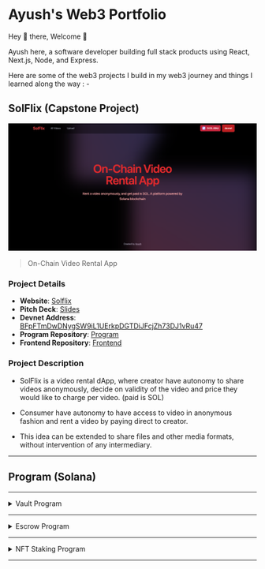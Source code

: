 # Ayush's Web3 Portfolio

Hey 👋 there, Welcome 🙂

Ayush here, a software developer building full stack products using React, Next.js, Node, and Express.


Here are some of the web3 projects I build in my web3 journey and things I learned along the way : -


## SolFlix  (Capstone Project)
<div align="">
 <img src="./img.png" alt="Logo" width="800" style="margin-left: auto; margin-right: auto">
</div>

> On-Chain Video Rental App

### Project Details

- **Website**: [Solflix](https://solflix-v.vercel.app/)
- **Pitch Deck**: [Slides](https://www.canva.com/design/DAGYDBsodR4/HPqWgCWfJQaox2bz4OmtlA/edit?utm_content=DAGYDBsodR4&utm_campaign=designshare&utm_medium=link2&utm_source=sharebutton)
- **Devnet Address**: [BFpFTmDwDNygSW9iL1UErkpDGTDiJFcjZh73DJ1vRu47](https://explorer.solana.com/address/BFpFTmDwDNygSW9iL1UErkpDGTDiJFcjZh73DJ1vRu47?cluster=devnet)
- **Program Repository**: [Program](https://github.com/ayushagarwal27/Solflix_Anchor_Rust)
- **Frontend Repository**: [Frontend](https://github.com/ayushagarwal27/solflix-frontend)


### Project Description
- SolFlix is a video rental dApp, where creator have autonomy to share videos anonymously, decide on validity of the video and price they would like to charge per video. (paid is SOL)


- Consumer have autonomy to have access to video in anonymous fashion and rent a video by paying direct to creator.


- This idea can be extended to share files and other media formats, without intervention of any intermediary.

---

## Program (Solana)
<hr/>

<details close>
<summary>  Vault Program</summary>

- User can open a vault, which will be system account unique to user
- User can deposit amount into vault
- User can withdraw amount from vault

Tech Stack : Anchor, Rust
- [Repo Link](https://github.com/ayushagarwal27/anchor_vault_solana)

</details>



<hr/>

<details close>
<summary>  Escrow Program</summary>

#### Make Instruction
- Maker initializes escrow PDA,
- Maker creates vault PDA, whose authority lies with escrow
- Escrow contains information of token mint addresses and amount that needs to be exchanged

#### Refund Instruction
- Maker calls refund instruction for closing escrow and get a refund

#### Take Instruction
- Taker creates associated_token_account (ATA) for maker
- Taker transfers tokens to maker ATA
- Escrow transfers tokens from vault to taker ATA
- Escrow PDA is closed


Tech Stack : Anchor, Rust
- [Repo Link](https://github.com/ayushagarwal27/anchor_escrow_sol/tree/main)

</details>

<hr/>

<details close>
<summary> NFT Staking Program</summary>

#### Initialize User Instruction
- Creates user account PDA
- User account contains 
  - points: reward points
  - amounts_staked: number of nft staked

#### Initialize Config Instruction
- Creates Config PDA
- Config PDA includes
  - points_per_stake: reward points per stake
  - freeze_period: period till which nft needs to be staked
  - max_stake: max number of nft that can be staked
  - rewards_bump: bump of rewards_mint
- Initialize Rewards Mint
- Only Admin can create config and reward_mint

#### Stake Instruction
- Creates Stake PDA
- Stake PDA includes
  - owner: owner of nft
  - mint: mint address of nft
  - stake_at: Unix time stamp when nft was staked
- Delegate Authority of Mint ATA to Stake Account
- Freezes Nft
- Increment user account staked nft by one

#### UnStake Instruction
- Checks elapsed time
- Increases the user reward points
- Unfreezes NFT
- Revokes delegation to Stake Account
- Decreases ft staked number by one

#### Claim Instruction
- Mint reward tokens to User Rewards ATA
- Makes user reward points to zero


Tech Stack : Anchor, Rust
- [Repo Link](https://github.com/ayushagarwal27/anchor-nft-staking-program/tree/main)
</details>

---

